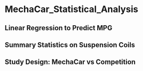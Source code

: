 # MechaCar_Statistical_Analysis

## Linear Regression to Predict MPG

## Summary Statistics on Suspension Coils

## Study Design: MechaCar vs Competition
